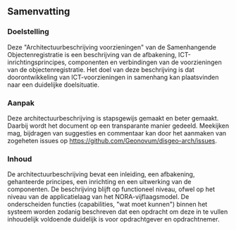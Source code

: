 ## Samenvatting

### Doelstelling

Deze "Architectuurbeschrijving voorzieningen" van de Samenhangende Objectenregistratie is een beschrijving van de afbakening, ICT-inrichtingsprincipes, componenten en verbindingen van de voorzieningen van de objectenregistratie. Het doel van deze beschrijving is dat doorontwikkeling van ICT-voorzieningen in samenhang kan plaatsvinden naar een duidelijke doelsituatie.

### Aanpak

Deze architectuurbeschrijving is stapsgewijs gemaakt en beter gemaakt. Daarbij wordt het document op een transparante manier gedeeld. Meekijken mag, bijdragen van suggesties en commentaar kan door het aanmaken van zogeheten issues op https://github.com/Geonovum/disgeo-arch/issues.

### Inhoud

De architectuurbeschrijving bevat een inleiding, een afbakening, gehanteerde principes, een inrichting en een uitwerking van de componenten. De beschrijving blijft op functioneel niveau, ofwel op het niveau van de applicatielaag van het NORA-vijflaagsmodel. De onderscheiden functies (capabilities, "wat moet kunnen") binnen het systeem worden zodanig beschreven dat een opdracht om deze in te vullen inhoudelijk voldoende duidelijk is voor opdrachtgever en opdrachtnemer.

